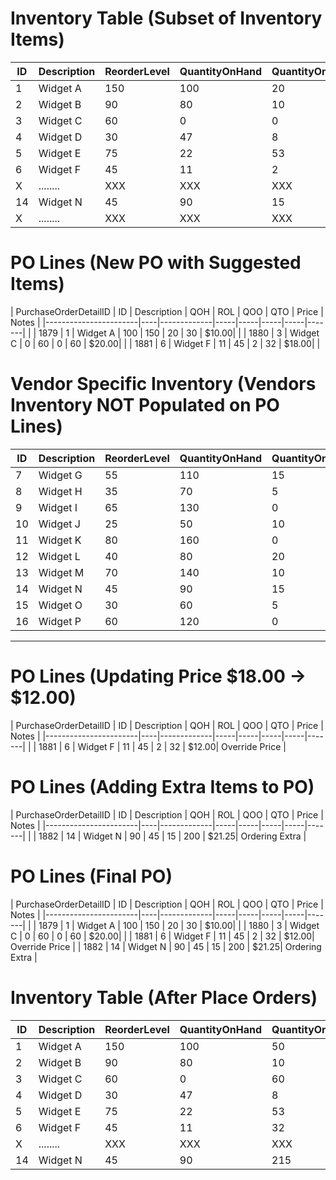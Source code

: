 # Inventory Table (Subset of Inventory Items)
| ID | Description | ReorderLevel | QuantityOnHand | QuantityOnOrder | Price |
|----|-------------|--------------|----------------|-----------------|-------|
| 1  | Widget A    | 150          | 100            | 20              | $10.00|
| 2  | Widget B    | 90           | 80             | 10              | $15.00|
| 3  | Widget C    | 60           | 0              | 0               | $20.00|
| 4  | Widget D    | 30           | 47             | 8               | $25.00|
| 5  | Widget E    | 75           | 22             | 53              | $12.00|
| 6  | Widget F    | 45           | 11             | 2               | $18.00|
| X  | ........    | XXX          | XXX            | XXX             | XXX.XX|
| 14 | Widget N    | 45           | 90             | 15              | $21.25|
| X  | ........    | XXX          | XXX            | XXX             | XXX.XX|

# PO Lines (New PO with Suggested Items)
| PurchaseOrderDetailID | ID | Description | QOH | ROL | QOO | QTO | Price | Notes |
|-----------------------|----|-------------|-----|-----|-----|-----|-------|       |
| 1879                  | 1  | Widget A    | 100 | 150 | 20  | 30  | $10.00|       |
| 1880                  | 3  | Widget C    | 0   | 60  | 0   | 60  | $20.00|       |
| 1881                  | 6  | Widget F    | 11  | 45  | 2   | 32  | $18.00|       |

# Vendor Specific Inventory (Vendors Inventory NOT Populated on PO Lines)
| ID | Description | ReorderLevel | QuantityOnHand | QuantityOnOrder | Price |
|----|-------------|--------------|----------------|-----------------|-------|
| 7  | Widget G    | 55           | 110            | 15              | $22.00|
| 8  | Widget H    | 35           | 70             | 5               | $17.50|
| 9  | Widget I    | 65           | 130            | 0               | $19.99|
| 10 | Widget J    | 25           | 50             | 10              | $30.00|
| 11 | Widget K    | 80           | 160            | 0               | $14.00|
| 12 | Widget L    | 40           | 80             | 20              | $25.50|
| 13 | Widget M    | 70           | 140            | 10              | $16.75|
| 14 | Widget N    | 45           | 90             | 15              | $21.25|
| 15 | Widget O    | 30           | 60             | 5               | $28.99|
| 16 | Widget P    | 60           | 120            | 0               | $23.00|

---
# PO Lines (Updating Price $18.00 -> $12.00)
| PurchaseOrderDetailID | ID | Description | QOH | ROL | QOO | QTO | Price | Notes |
|-----------------------|----|-------------|-----|-----|-----|-----|-------|       |
| 1881                  | 6  | Widget F    | 11  | 45  | 2   | 32  | $12.00| Override Price |

# PO Lines (Adding Extra Items to PO)
| PurchaseOrderDetailID | ID | Description | QOH | ROL | QOO | QTO | Price | Notes |
|-----------------------|----|-------------|-----|-----|-----|-----|-------|       |
| 1882                  | 14 | Widget N    | 90  | 45  | 15  | 200 | $21.25| Ordering Extra |

# PO Lines (Final PO)
| PurchaseOrderDetailID | ID | Description | QOH | ROL | QOO | QTO | Price | Notes |
|-----------------------|----|-------------|-----|-----|-----|-----|-------|       |
| 1879                  | 1  | Widget A    | 100 | 150 | 20  | 30  | $10.00|       |
| 1880                  | 3  | Widget C    | 0   | 60  | 0   | 60  | $20.00|       |
| 1881                  | 6  | Widget F    | 11  | 45  | 2   | 32  | $12.00| Override Price |
| 1882                  | 14 | Widget N    | 90  | 45  | 15  | 200 | $21.25| Ordering Extra |

# Inventory Table (After Place Orders)
| ID | Description | ReorderLevel | QuantityOnHand | QuantityOnOrder | Price |
|----|-------------|--------------|----------------|-----------------|-------|
| 1  | Widget A    | 150          | 100            | 50              | $10.00|
| 2  | Widget B    | 90           | 80             | 10              | $15.00|
| 3  | Widget C    | 60           | 0              | 60              | $20.00|
| 4  | Widget D    | 30           | 47             | 8               | $25.00|
| 5  | Widget E    | 75           | 22             | 53              | $12.00|
| 6  | Widget F    | 45           | 11             | 32              | $18.00|
| X  | ........    | XXX          | XXX            | XXX             | XXX.XX|
| 14 | Widget N    | 45           | 90             | 215             | $21.25|
